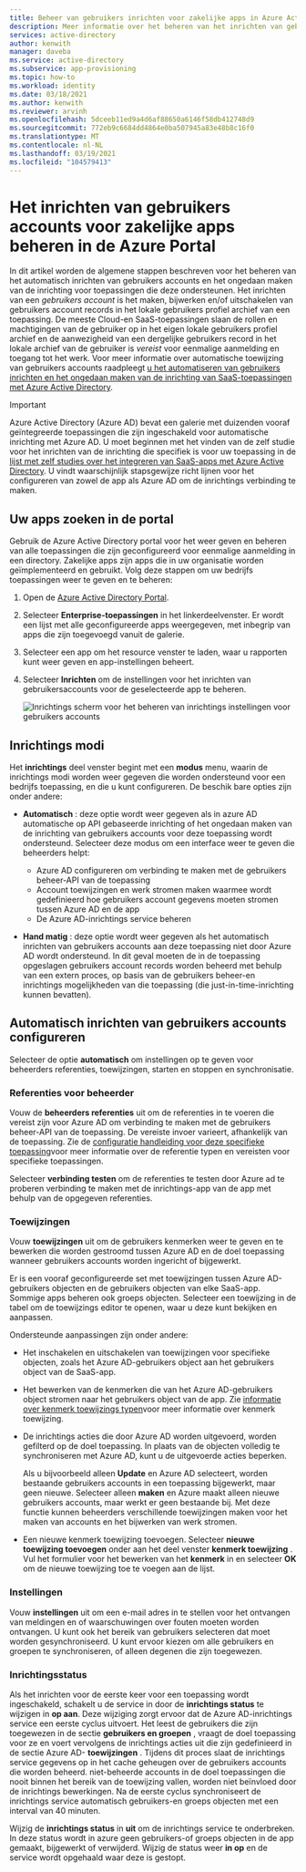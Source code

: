 ```yaml
---
title: Beheer van gebruikers inrichten voor zakelijke apps in Azure Active Directory
description: Meer informatie over het beheren van het inrichten van gebruikers accounts voor zakelijke apps met behulp van de Azure Active Directory.
services: active-directory
author: kenwith
manager: daveba
ms.service: active-directory
ms.subservice: app-provisioning
ms.topic: how-to
ms.workload: identity
ms.date: 03/18/2021
ms.author: kenwith
ms.reviewer: arvinh
ms.openlocfilehash: 5dceeb11ed9a4d6af88650a6146f58db412748d9
ms.sourcegitcommit: 772eb9c6684dd4864e0ba507945a83e48b8c16f0
ms.translationtype: MT
ms.contentlocale: nl-NL
ms.lasthandoff: 03/19/2021
ms.locfileid: "104579413"
---
```

# <a name="managing-user-account-provisioning-for-enterprise-apps-in-the-azure-portal"></a>Het inrichten van gebruikers accounts voor zakelijke apps beheren in de Azure Portal

In dit artikel worden de algemene stappen beschreven voor het beheren van het automatisch inrichten van gebruikers accounts en het ongedaan maken van de inrichting voor toepassingen die deze ondersteunen. Het inrichten van een *gebruikers account* is het maken, bijwerken en/of uitschakelen van gebruikers account records in het lokale gebruikers profiel archief van een toepassing. De meeste Cloud-en SaaS-toepassingen slaan de rollen en machtigingen van de gebruiker op in het eigen lokale gebruikers profiel archief en de aanwezigheid van een dergelijke gebruikers record in het lokale archief van de gebruiker is *vereist* voor eenmalige aanmelding en toegang tot het werk. Voor meer informatie over automatische toewijzing van gebruikers accounts raadpleegt [u het automatiseren van gebruikers inrichten en het ongedaan maken van de inrichting van SaaS-toepassingen met Azure Active Directory](user-provisioning.md).

> [!IMPORTANT]
> Azure Active Directory (Azure AD) bevat een galerie met duizenden vooraf geïntegreerde toepassingen die zijn ingeschakeld voor automatische inrichting met Azure AD. U moet beginnen met het vinden van de zelf studie voor het inrichten van de inrichting die specifiek is voor uw toepassing in de [lijst met zelf studies over het integreren van SaaS-apps met Azure Active Directory](../saas-apps/tutorial-list.md). U vindt waarschijnlijk stapsgewijze richt lijnen voor het configureren van zowel de app als Azure AD om de inrichtings verbinding te maken.

## <a name="finding-your-apps-in-the-portal"></a>Uw apps zoeken in de portal

Gebruik de Azure Active Directory portal voor het weer geven en beheren van alle toepassingen die zijn geconfigureerd voor eenmalige aanmelding in een directory. Zakelijke apps zijn apps die in uw organisatie worden geïmplementeerd en gebruikt. Volg deze stappen om uw bedrijfs toepassingen weer te geven en te beheren:

1. Open de [Azure Active Directory Portal](https://aad.portal.azure.com).
1. Selecteer **Enterprise-toepassingen** in het linkerdeelvenster. Er wordt een lijst met alle geconfigureerde apps weergegeven, met inbegrip van apps die zijn toegevoegd vanuit de galerie.
1. Selecteer een app om het resource venster te laden, waar u rapporten kunt weer geven en app-instellingen beheert.
1. Selecteer **Inrichten** om de instellingen voor het inrichten van gebruikersaccounts voor de geselecteerde app te beheren.

   ![Inrichtings scherm voor het beheren van inrichtings instellingen voor gebruikers accounts](./media/configure-automatic-user-provisioning-portal/enterprise-apps-provisioning.png)

## <a name="provisioning-modes"></a>Inrichtings modi

Het **inrichtings** deel venster begint met een **modus** menu, waarin de inrichtings modi worden weer gegeven die worden ondersteund voor een bedrijfs toepassing, en die u kunt configureren. De beschik bare opties zijn onder andere:

* **Automatisch** : deze optie wordt weer gegeven als in azure AD automatische op API gebaseerde inrichting of het ongedaan maken van de inrichting van gebruikers accounts voor deze toepassing wordt ondersteund. Selecteer deze modus om een interface weer te geven die beheerders helpt:

  * Azure AD configureren om verbinding te maken met de gebruikers beheer-API van de toepassing
  * Account toewijzingen en werk stromen maken waarmee wordt gedefinieerd hoe gebruikers account gegevens moeten stromen tussen Azure AD en de app
  * De Azure AD-inrichtings service beheren

* **Hand matig** : deze optie wordt weer gegeven als het automatisch inrichten van gebruikers accounts aan deze toepassing niet door Azure AD wordt ondersteund. In dit geval moeten de in de toepassing opgeslagen gebruikers account records worden beheerd met behulp van een extern proces, op basis van de gebruikers beheer-en inrichtings mogelijkheden van die toepassing (die just-in-time-inrichting kunnen bevatten).

## <a name="configuring-automatic-user-account-provisioning"></a>Automatisch inrichten van gebruikers accounts configureren

Selecteer de optie **automatisch** om instellingen op te geven voor beheerders referenties, toewijzingen, starten en stoppen en synchronisatie.

### <a name="admin-credentials"></a>Referenties voor beheerder

Vouw de **beheerders referenties** uit om de referenties in te voeren die vereist zijn voor Azure AD om verbinding te maken met de gebruikers beheer-API van de toepassing. De vereiste invoer varieert, afhankelijk van de toepassing. Zie de [configuratie handleiding voor deze specifieke toepassing](user-provisioning.md)voor meer informatie over de referentie typen en vereisten voor specifieke toepassingen.

Selecteer **verbinding testen** om de referenties te testen door Azure ad te proberen verbinding te maken met de inrichtings-app van de app met behulp van de opgegeven referenties.

### <a name="mappings"></a>Toewijzingen

Vouw **toewijzingen** uit om de gebruikers kenmerken weer te geven en te bewerken die worden gestroomd tussen Azure AD en de doel toepassing wanneer gebruikers accounts worden ingericht of bijgewerkt.

Er is een vooraf geconfigureerde set met toewijzingen tussen Azure AD-gebruikers objecten en de gebruikers objecten van elke SaaS-app. Sommige apps beheren ook groeps objecten. Selecteer een toewijzing in de tabel om de toewijzings editor te openen, waar u deze kunt bekijken en aanpassen.

Ondersteunde aanpassingen zijn onder andere:

* Het inschakelen en uitschakelen van toewijzingen voor specifieke objecten, zoals het Azure AD-gebruikers object aan het gebruikers object van de SaaS-app.
* Het bewerken van de kenmerken die van het Azure AD-gebruikers object stromen naar het gebruikers object van de app. Zie [informatie over kenmerk toewijzings typen](customize-application-attributes.md#understanding-attribute-mapping-types)voor meer informatie over kenmerk toewijzing.
* De inrichtings acties die door Azure AD worden uitgevoerd, worden gefilterd op de doel toepassing. In plaats van de objecten volledig te synchroniseren met Azure AD, kunt u de uitgevoerde acties beperken.

  Als u bijvoorbeeld alleen **Update** en Azure AD selecteert, worden bestaande gebruikers accounts in een toepassing bijgewerkt, maar geen nieuwe. Selecteer alleen **maken** en Azure maakt alleen nieuwe gebruikers accounts, maar werkt er geen bestaande bij. Met deze functie kunnen beheerders verschillende toewijzingen maken voor het maken van accounts en het bijwerken van werk stromen.

* Een nieuwe kenmerk toewijzing toevoegen. Selecteer **nieuwe toewijzing toevoegen** onder aan het deel venster **kenmerk toewijzing** . Vul het formulier voor het bewerken van het **kenmerk** in en selecteer **OK** om de nieuwe toewijzing toe te voegen aan de lijst.

### <a name="settings"></a>Instellingen

Vouw **instellingen** uit om een e-mail adres in te stellen voor het ontvangen van meldingen en of waarschuwingen over fouten moeten worden ontvangen. U kunt ook het bereik van gebruikers selecteren dat moet worden gesynchroniseerd. U kunt ervoor kiezen om alle gebruikers en groepen te synchroniseren, of alleen degenen die zijn toegewezen.

### <a name="provisioning-status"></a>Inrichtingsstatus 

Als het inrichten voor de eerste keer voor een toepassing wordt ingeschakeld, schakelt u de service in door de **inrichtings status** te wijzigen in **op aan**. Deze wijziging zorgt ervoor dat de Azure AD-inrichtings service een eerste cyclus uitvoert. Het leest de gebruikers die zijn toegewezen in de sectie **gebruikers en groepen** , vraagt de doel toepassing voor ze en voert vervolgens de inrichtings acties uit die zijn gedefinieerd in de sectie Azure AD- **toewijzingen** . Tijdens dit proces slaat de inrichtings service gegevens op in het cache geheugen over de gebruikers accounts die worden beheerd. niet-beheerde accounts in de doel toepassingen die nooit binnen het bereik van de toewijzing vallen, worden niet beïnvloed door de inrichtings bewerkingen. Na de eerste cyclus synchroniseert de inrichtings service automatisch gebruikers-en groeps objecten met een interval van 40 minuten.

Wijzig de **inrichtings status** in **uit**  om de inrichtings service te onderbreken. In deze status wordt in azure geen gebruikers-of groeps objecten in de app gemaakt, bijgewerkt of verwijderd. Wijzig de status weer **in op** en de service wordt opgehaald waar deze is gestopt.
